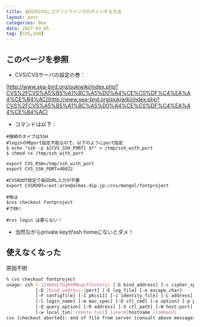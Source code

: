 ```yaml
---
title: 会社のCVSにコマンドラインでログインする方法
layout: post
categories: Dev
data: 2017-03-05
tag: [CVS,SSH]
---
```


## このページを参照

 - CVS/CVSサーバの設定の巻：

[http://www.sea-bird.org/pukiwiki/index.php?CVS%2FCVS%A5%B5%A1%BC%A5%D0%A4%CE%C0%DF%C4%EA%A4%CE%B4%AC](http://www.sea-bird.org/pukiwiki/index.php?CVS%2FCVS%A5%B5%A1%BC%A5%D0%A4%CE%C0%DF%C4%EA%A4%CE%B4%AC)

 - コマンドは以下：

```
#接続のタイプはSSH
#loginの時port指定不能なので、以下のようにport指定
$ echo "ssh -p ${CVS_SSH_PORT} $*" > /tmp/ssh_with_port
$ chmod +x /tmp/ssh_with_port

export CVS_RSH=/tmp/ssh_with_port
export CVS_SSH_PORT=40022

#CVSROOT設定で毎回URL入力が不要
export CVSROOT=:ext:aron@almas.dip.jp:/cvs/mongol/fontproject

#後は
$cvs checkout fontproject 
#でOK!

#cvs login は要らない！
```
 
 - 当然ながらprivate keyがssh homeにないとダメ！

## 使えなくなった
原因不明
```bash
% cvs checkout fontproject 
usage: ssh [-1246AaCfGgKkMNnqsTtVvXxYy] [-b bind_address] [-c cipher_spec]
           [-D [bind_address:]port] [-E log_file] [-e escape_char]
           [-F configfile] [-I pkcs11] [-i identity_file] [-L address]
           [-l login_name] [-m mac_spec] [-O ctl_cmd] [-o option] [-p port]
           [-Q query_option] [-R address] [-S ctl_path] [-W host:port]
           [-w local_tun[:remote_tun]] [user@]hostname [command]
cvs [checkout aborted]: end of file from server (consult above messages if any)
```
 


